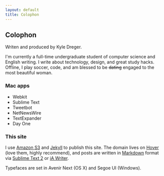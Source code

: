 ```yaml
---
layout: default
title: Colophon
---
```

## Colophon
Writen and produced by Kyle Dreger.

I'm currently a full-time undergraduate student of computer science and English writing. I write about technology, design, and great study hacks. Offline, I play soccer, code, and am blessed to be <s>dating</s> engaged to the most beautiful woman.

### Mac apps
- Webkit
- Sublime Text
- Tweetbot
- NetNewsWire
- TextExpander
- Day One

### This site
I use [Amazon S3](http://aws.amazon.com/s3/) and [Jekyll](https://github.com/mojombo/jekyll) to publish this site. The domain lives on [Hover](http://hover.com) (love them, highly recommend), and posts are written in [Markdown](http://daringfireball.net/projects/markdown) format via [Sublime Text 2](http://sublimetext.com) or [iA Writer](http:iawriter.com).

Typefaces are set in Avenir Next (OS X) and Segoe UI (Windows).